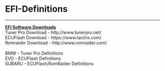 # EFI-Definitions<br>
<hr>
<b><u>EFI Software Downloads</u></b><br>
Tuner Pro Download - http://www.tunerpro.net/<br>
ECUFlash Download - https://www.tactrix.com/<br>
Romraider Download - http://www.romraider.com/<br>
<br>
BMW - Tuner Pro Definitions<br>
EVO - ECUFlash Definitions<br>
SUBARU - ECUFlash/RomRaider Definitions